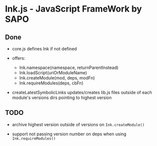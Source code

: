 # Ink.js - JavaScript FrameWork by SAPO



## Done

* core.js defines Ink if not defined

* offers:

    * Ink.namespace(namespace, returnParentInstead)
    * Ink.loadScript(uriOrModuleName)
    * Ink.createModule(mod, deps, modFn)
    * Ink.requireModules(deps, cbFn)

* createLatestSymbolicLinks updates/creates lib.js files outside of each module's versions dirs pointing to highest version



## TODO

* archive highest version outside of versions on `Ink.createModule()`

* support not passing version number on deps when using `Ink.requireModules()`
